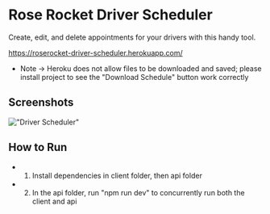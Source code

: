# Rose Rocket Driver Scheduler

Create, edit, and delete appointments for your drivers with this handy tool.

https://roserocket-driver-scheduler.herokuapp.com/

- Note -> Heroku does not allow files to be downloaded and saved; please install project to see the "Download Schedule" button work correctly

## Screenshots

!["Driver Scheduler"](https://github.com/xynyx/rose-rocket/blob/master/client/img/Screenshot%202020-07-30%2011.05.41.png)

## How to Run

- 1. Install dependencies in client folder, then api folder
- 2. In the api folder, run "npm run dev" to concurrently run both the client and api
